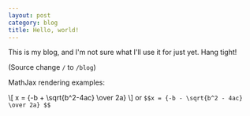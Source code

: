 ```yaml
---
layout: post
category: blog
title: Hello, world!
---
```


This is my blog, and I'm not sure what I'll use it for just yet. Hang tight!

(Source change `/` to `/blog`)

MathJax rendering examples:

\\[ x = {-b + \sqrt{b^2-4ac} \over 2a} \\]
or
`$$x = {-b - \sqrt{b^2 - 4ac} \over 2a} $$`

